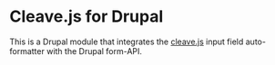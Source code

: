 # Cleave.js for Drupal

This is a Drupal module that integrates the [cleave.js](https://nosir.github.io/cleave.js/) input field auto-formatter with the Drupal form-API.
